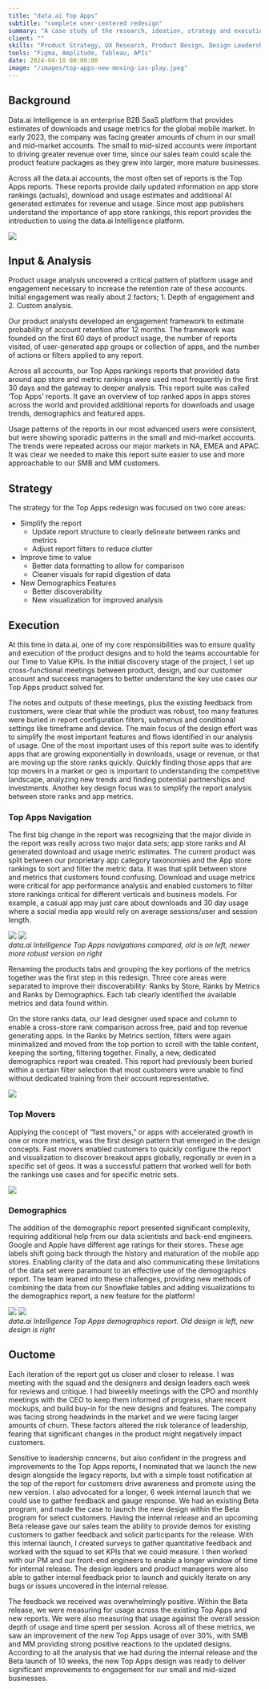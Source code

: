 ```yaml
---
title: "data.ai Top Apps"
subtitle: "complete user-centered redesign"
summary: "A case study of the research, ideation, strategy and execution of data.ai's Top Apps redesign"
client: ""
skills: "Product Strategy, UX Research, Product Design, Design Leadership"
tools: "Figma, Amplitude, Tableau, APIs"
date: 2024-04-10 00:00:00
image: "/images/top-apps-new-moving-ios-play.jpeg"
---
```


## Background

Data.ai Intelligence is an enterprise B2B SaaS platform that provides estimates of downloads and usage metrics for the global mobile market. In early 2023, the company was facing greater amounts of churn in our small and mid-market accounts. The small to mid-sized accounts were important to driving greater revenue over time, since our sales team could scale the product feature packages as they grew into larger, more mature businesses.

Across all the data.ai accounts, the most often set of reports is the Top Apps reports. These reports provide daily updated information on app store rankings (actuals), download and usage estimates and additional AI generated estimates for revenue and usage. Since most app publishers understand the importance of app store rankings, this report provides the introduction to using the data.ai Intelligence platform.

![](/images/top-apps-old.jpg)

## Input & Analysis

Product usage analysis uncovered a critical pattern of platform usage and engagement necessary to increase the retention rate of these accounts. Initial engagement was really about 2 factors; 1. Depth of engagement and 2. Custom analysis.

Our product analysts developed an engagement framework to estimate probability of account retention after 12 months. The framework was founded on the first 60 days of product usage, the number of reports visited, of user-generated app groups or collection of apps, and the number of actions or filters applied to any report.

Across all accounts, our Top Apps rankings reports that provided data around app store and metric rankings were used most frequently in the first 30 days and the gateway to deeper analysis. This report suite was called ‘Top Apps’ reports. It gave an overview of top ranked apps in apps stores across the world and provided additional reports for downloads and usage trends, demographics and featured apps.

Usage patterns of the reports in our most advanced users were consistent, but were showing sporadic patterns in the small and mid-market accounts. The trends were repeated across our major markets in NA, EMEA and APAC. It was clear we needed to make this report suite easier to use and more approachable to our SMB and MM customers.

## Strategy

The strategy for the Top Apps redesign was focused on two core areas:

- Simplify the report
  - Update report structure to clearly delineate between ranks and metrics
  - Adjust report filters to reduce clutter
- Improve time to value
  - Better data formatting to allow for comparison
  - Cleaner visuals for rapid digestion of data
- New Demographics Features
  - Better discoverability
  - New visualization for improved analysis

## Execution

At this time in data.ai, one of my core responsibilities was to ensure quality and execution of the product designs and to hold the teams accountable for our Time to Value KPIs. In the initial discovery stage of the project, I set up cross-functional meetings between product, design, and our customer account and success managers to better understand the key use cases our Top Apps product solved for.

The notes and outputs of these meetings, plus the existing feedback from customers, were clear that while the product was robust, too many features were buried in report configuration filters, submenus and conditional settings like timeframe and device.
The main focus of the design effort was to simplify the most important features and flows identified in our analysis of usage. One of the most important uses of this report suite was to identify apps that are growing exponentially in downloads, usage or revenue, or that are moving up the store ranks quickly. Quickly finding those apps that are top movers in a market or geo is important to understanding the competitive landscape, analyzing new trends and finding potential partnerships and investments. Another key design focus was to simplify the report analysis between store ranks and app metrics.

### Top Apps Navigation

The first big change in the report was recognizing that the major divide in the report was really across two major data sets; app store ranks and AI generated download and usage metric estimates. The current product was split between our proprietary app category taxonomies and the App store rankings to sort and filter the metric data. It was that split between store and metrics that customers found confusing. Download and usage metrics were critical for app performance analysis and enabled customers to filter store rankings critical for different verticals and business models. For example, a casual app may just care about downloads and 30 day usage where a social media app would rely on average sessions/user and session length.

<div class="gallery-box">
  <div class="gallery">
    <img src="/images/top-apps-tabs-old.jpg" loading="lazy">
    <img src="/images/top-apps-tabs-new.jpg" loading="lazy">
  </div>
  <em>data.ai Intelligence Top Apps navigations compared, old is on left, newer more robust version on right</em>
</div>

Renaming the products tabs and grouping the key portions of the metrics together was the first step in this redesign. Three core areas were separated to improve their discoverability: Ranks by Store, Ranks by Metrics and Ranks by Demographics. Each tab clearly identified the available metrics and data found within.

On the store ranks data, our lead designer used space and column to enable a cross-store rank comparison across free, paid and top revenue generating apps. In the Ranks by Metrics section, filters were again minimalized and moved from the top portion to scroll with the table content, keeping the sorting, filtering together. Finally, a new, dedicated demographics report was created. This report had previously been buried within a certain filter selection that most customers were unable to find without dedicated training from their account representative.

![](/images/top-apps-new-moving-ios.jpeg)

### Top Movers

Applying the concept of “fast movers,” or apps with accelerated growth in one or more metrics, was the first design pattern that emerged in the design concepts. Fast movers enabled customers to quickly configure the report and visualization to discover breakout apps globally, regionally or even in a specific set of geos. It was a successful pattern that worked well for both the rankings use cases and for specific metric sets.

![](/images/top-apps-new-metrics-top-moving.jpeg)

### Demographics

The addition of the demographic report presented significant complexity, requiring additional help from our data scientists and back-end engineers. Google and Apple have different age ratings for their stores. These age labels shift going back through the history and maturation of the mobile app stores. Enabling clarity of the data and also communicating these limitations of the data set were paramount to an effective use of the demographics report. The team leaned into these challenges, providing new methods of combining the data from our Snowflake tables and adding visualizations to the demographics report, a new feature for the platform!

<div class="gallery-box">
  <div class="gallery">
    <img src="/images/top-apps-old-demographics.jpg" loading="lazy">
    <img src="/images/top-apps-new-demographics-age.jpeg" loading="lazy">
  </div>
  <em>data.ai Intelligence Top Apps demographics report. Old design is left, new design is right </em>
</div>

## Ouctome

Each iteration of the report got us closer and closer to release. I was meeting with the squad and the designers and design leaders each week for reviews and critique. I had biweekly meetings with the CPO and monthly meetings with the CEO to keep them informed of progress, share recent mockups, and build buy-in for the new designs and features. The company was facing strong headwinds in the market and we were facing larger amounts of churn. These factors altered the risk tolerance of leadership, fearing that significant changes in the product might negatively impact customers.

Sensitive to leadership concerns, but also confident in the progress and improvements to the Top Apps reports, I nominated that we launch the new design alongside the legacy reports, but with a simple toast notification at the top of the report for customers drive awareness and promote using the new version. I also advocated for a longer, 6 week internal launch that we could use to gather feedback and gauge response. We had an existing Beta program, and made the case to launch the new design within the Beta program for select customers. Having the internal release and an upcoming Beta release gave our sales team the ability to provide demos for existing customers to gather feedback and solicit participants for the release. With this internal launch, I created surveys to gather quantitative feedback and worked with the squad to set KPIs that we could measure. I then worked with our PM and our front-end engineers to enable a longer window of time for internal release. The design leaders and product managers were also able to gather internal feedback prior to launch and quickly iterate on any bugs or issues uncovered in the internal release.

The feedback we received was overwhelmingly positive. Within the Beta release, we were measuring for usage across the existing Top Apps and new reports. We were also measuring that usage against the overall session depth of usage and time spent per session. Across all of these metrics, we saw an improvement of the new Top Apps usage of over 30%, with SMB and MM providing strong positive reactions to the updated designs. According to all the analysis that we had during the internal release and the Beta launch of 10 weeks, the new Top Apps design was ready to deliver significant improvements to engagement for our small and mid-sized businesses.

<!-- ## Background



![](/images/delivery-channels-icons-sm.png)

## Key Product Challenges



## Strategy

### Addressing Priorities


### Product Differentiation





### Customer Trials and Understanding Complexity



## Execution

Execution involved a concerted effort across multiple fronts to implement the strategic initiatives effectively:

Collaborative Refinement of APIs:



Expansion of Data Availability:



Training and Enablement of Sales Teams:



Customer Trials and Feedback Incorporation:



Streamlining of Self-Service Tools:



Continuous Monitoring and Optimization:



## Results & Impact



## Conclusion

 -->
